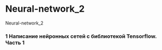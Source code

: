 # Neural-network_2
Neural-network_2


### 1	Написание нейронных сетей с библиотекой Tensorflow. Часть 1

